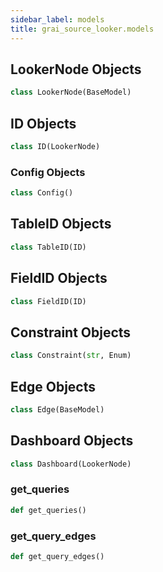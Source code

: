 ```yaml
---
sidebar_label: models
title: grai_source_looker.models
---
```


## LookerNode Objects

```python
class LookerNode(BaseModel)
```



## ID Objects

```python
class ID(LookerNode)
```



### Config Objects

```python
class Config()
```



## TableID Objects

```python
class TableID(ID)
```



## FieldID Objects

```python
class FieldID(ID)
```



## Constraint Objects

```python
class Constraint(str, Enum)
```



## Edge Objects

```python
class Edge(BaseModel)
```



## Dashboard Objects

```python
class Dashboard(LookerNode)
```



### get\_queries

```python
def get_queries()
```



### get\_query\_edges

```python
def get_query_edges()
```
